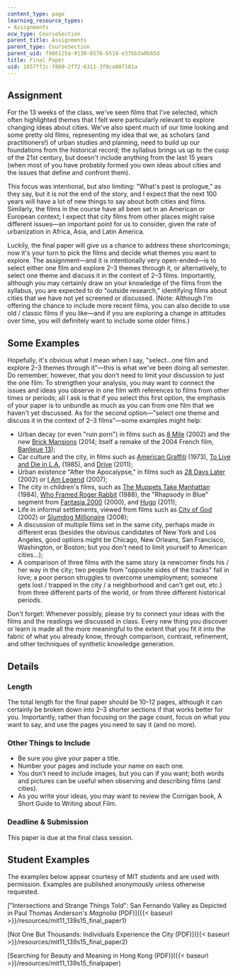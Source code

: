 ```yaml
---
content_type: page
learning_resource_types:
- Assignments
ocw_type: CourseSection
parent_title: Assignments
parent_type: CourseSection
parent_uid: f986125a-9130-6578-b510-e37bb3a0b65d
title: Final Paper
uid: 1857ff1c-f860-2f72-6311-3f0ca807101a
---
```


Assignment
----------

For the 13 weeks of the class, we've seen films that I've selected, which often highlighted themes that I felt were particularly relevant to explore changing ideas about cities. We've also spent much of our time looking and some pretty old films, representing my idea that we, as scholars (and practitioners!) of urban studies and planning, need to build up our foundations from the historical record; the syllabus brings us up to the cusp of the 21st century, but doesn't include anything from the last 15 years (when most of you have probably formed you own ideas about cities and the issues that define and confront them).

This focus was intentional, but also limiting: "What's past is prologue," as they say, but it is not the end of the story, and I expect that the next 100 years will have a lot of new things to say about both cities and films. Similarly, the films in the course have all been set in an American or European context; I expect that city films from other places might raise different issues—an important point for us to consider, given the rate of urbanization in Africa, Asia, and Latin America.

Luckily, the final paper will give us a chance to address these shortcomings; now it's your turn to pick the films and decide what themes you want to explore. The assignment—and it is intentionally very open-ended—is to select either one film and explore 2–3 themes through it, or alternatively, to select one theme and discuss it in the context of 2–3 films. Importantly, although you may certainly draw on your knowledge of the films from the syllabus, you are expected to do "outside research," identifying films about cities that we have not yet screened or discussed. (Note: Although I'm offering the chance to include more recent films, you can also decide to use old / classic films if you like—and if you are exploring a change in attitudes over time, you will definitely want to include some older films.)

Some Examples
-------------

Hopefully, it's obvious what I mean when I say, "select...one film and explore 2–3 themes through it"—this is what we've been doing all semester. Do remember, however, that you don't need to limit your discussion to just the one film: To strengthen your analysis, you may want to connect the issues and ideas you observe in one film with references to films from other times or periods; all I ask is that if you select this first option, the emphasis of your paper is to unbundle as much as you can from one film that we haven't yet discussed. As for the second option—"select one theme and discuss it in the context of 2–3 films"—some examples might help:

*   Urban decay (or even "ruin porn") in films such as [8 Mile](http://www.imdb.com/title/tt0298203/) (2002) and the new [Brick Mansions](http://www.imdb.com/title/tt1430612/) (2014; itself a remake of the 2004 French film, [Banlieue 13](http://www.imdb.com/title/tt0414852/));
*   Car culture and the city, in films such as [American Graffiti](http://www.imdb.com/title/tt0069704/) (1973), [To Live and Die in L.A.](http://www.imdb.com/title/tt0090180/) (1985), and [Drive](http://www.imdb.com/title/tt0780504/) (2011);
*   Urban existence "After the Apocalypse," in films such as [28 Days Later](http://www.imdb.com/title/tt0289043/) (2002) or [I Am Legend](http://www.imdb.com/title/tt0480249/) (2007);
*   The city in children's films, such as [The Muppets Take Manhattan](http://www.imdb.com/title/tt0087755/) (1984), [Who Framed Roger Rabbit](http://www.imdb.com/title/tt0096438/) (1988), the "Rhapsody in Blue" segment from [Fantasia 2000](http://www.imdb.com/title/tt0120910/) (2000), and [Hugo](http://www.imdb.com/title/tt0970179/) (2011);
*   Life in informal settlements, viewed from films such as [City of God](http://www.imdb.com/title/tt0317248/) (2002) or [Slumdog Millionaire](http://www.imdb.com/title/tt1010048/) (2008);
*   A discussion of multiple films set in the same city, perhaps made in different eras (besides the obvious candidates of New York and Los Angeles, good options might be Chicago, New Orleans, San Francisco, Washington, or Boston; but you don't need to limit yourself to American cities…);
*   A comparison of three films with the same story (a newcomer finds his / her way in the city; two people from "opposite sides of the tracks" fall in love; a poor person struggles to overcome unemployment; someone gets lost / trapped in the city / a neighborhood and can't get out, etc.) from three different parts of the world, or from three different historical periods.

Don't forget: Whenever possibly, please try to connect your ideas with the films and the readings we discussed in class. Every new thing you discover or learn is made all the more meaningful to the extent that you fit it into the fabric of what you already know, through comparison, contrast, refinement, and other techniques of synthetic knowledge generation.

Details
-------

### Length

The total length for the final paper should be 10–12 pages, although it can certainly be broken down into 2–3 shorter sections if that works better for you. Importantly, rather than focusing on the page count, focus on what you want to say, and use the pages you need to say it (and no more).

### Other Things to Include

*   Be sure you give your paper a title.
*   Number your pages and include your name on each one.
*   You don't need to include images, but you can if you want; both words and pictures can be useful when observing and describing films (and cities).
*   As you write your ideas, you may want to review the Corrigan book, A Short Guide to Writing about Film.

### Deadline & Submission

This paper is due at the final class session.

Student Examples
----------------

The examples below appear courtesy of MIT students and are used with permission. Examples are published anonymously unless otherwise requested.

["Intersections and Strange Things Told": San Fernando Valley as Depicted in Paul Thomas Anderson's _Magnolia_ (PDF)]({{< baseurl >}}/resources/mit11_139s15_final_paper1)

[Not One But Thousands: Individuals Experience the City (PDF)]({{< baseurl >}}/resources/mit11_139s15_final_paper2)

[Searching for Beauty and Meaning in Hong Kong (PDF)]({{< baseurl >}}/resources/mit11_139s15_finalpaper)